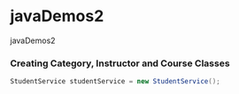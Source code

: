 # javaDemos2
javaDemos2

### Creating Category, Instructor and Course Classes
```Java
StudentService studentService = new StudentService();
```
